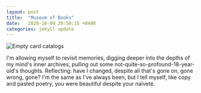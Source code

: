 ```yaml
---
layout: post
title:  "Museum of Books"
date:   2020-10-09 20:50:15 +0400
categories: jekyll update
---
```

<img src="//images.weserv.nl/?url=havemapswill.travel/img/2020-10-09-museum.JPG&&w=500h=400&dpr=4" alt="Empty card catalogs">

I'm allowing myself to revisit memories, digging deeper into the depths of my mind's inner archives, pulling out some not-quite-so-profound-18-year-old's thoughts. Reflecting: have I changed, despite all that's gone on, gone wrong, gone? I'm the same as I've always been, but I tell myself, like copy and pasted poetry, you were beautiful despite your naïveté.
